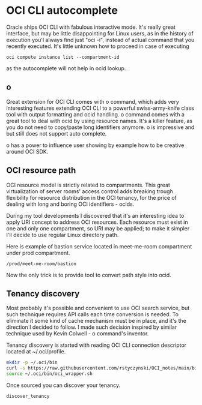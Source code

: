 # OCI CLI autocomplete

Oracle ships OCI CLI with fabulous interactive mode. It's really great interface, but may be little disappointing for Linux users, as in the history of execution you'l always find just "oci -i", instead of actual command that you recently executed. It's little unknown how to proceed in case of executing

```
oci compute instance list --compartment-id  
```

as the autocomplete will not help in ocid lookup.

## o
Great extension for OCI CLI comes with o command, which adds very interesting features extending OCI CLI to a powerful swiss-army-knife class tool with output formatting and ocid handling. o command comes with a great tool to deal with ocid by using resource names. It's a killer feature, as you do not need to copy/paste long identifiers anymore. o is impressive and but still does not support auto complete. 

o has a power to influence user showing by example how to be creative around OCI SDK. 

## OCI resource path
OCI resource model is strictly related to compartments. This great virtualization of server rooms' access control adds breaking trough flexibility for resource distribution in the OCI tenancy, for the price of dealing with long and boring OCI identifiers - ocids. 

During my tool developments I discovered that it's an interesting idea to apply URI concept to address OCI resources. Each resource must exist in one and only one compartment, so URI may be applied; to make it simpler I'll decide to use regular Linux directory path.

Here is example of bastion service located in meet-me-room compartment under prod compartment. 

```
/prod/meet-me-room/bastion
```

Now the only trick is to provide tool to convert path style into ocid.

## Tenancy discovery
Most probably it's possible and convenient to use OCI search service, but such technique requires API calls each time conversion is needed. To eliminate it some kind of cache mechanism must be in place, and it's the direction I decided to follow. I made such decision inspired by similar technique used by Kevin Colwell - o command's inventor.

Tenancy discovery is started with reading OCI CLI connection descriptor located at ~/.oci/profile. 

```bash
mkdir -p ~/.oci/bin
curl -s https://raw.githubusercontent.com/rstyczynski/OCI_notes/main/bin/oci_wrapper.sh > ~/.oci/bin/oci_wrapper.sh
source ~/.oci/bin/oci_wrapper.sh
```

Once sourced you can discover your tenancy.

```bash
discover_tenancy
```




